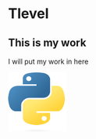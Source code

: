 # Tlevel
## This is my work
I will put my work in here



<img src="Python-logo-notext.svg.png" width="120" height="120">